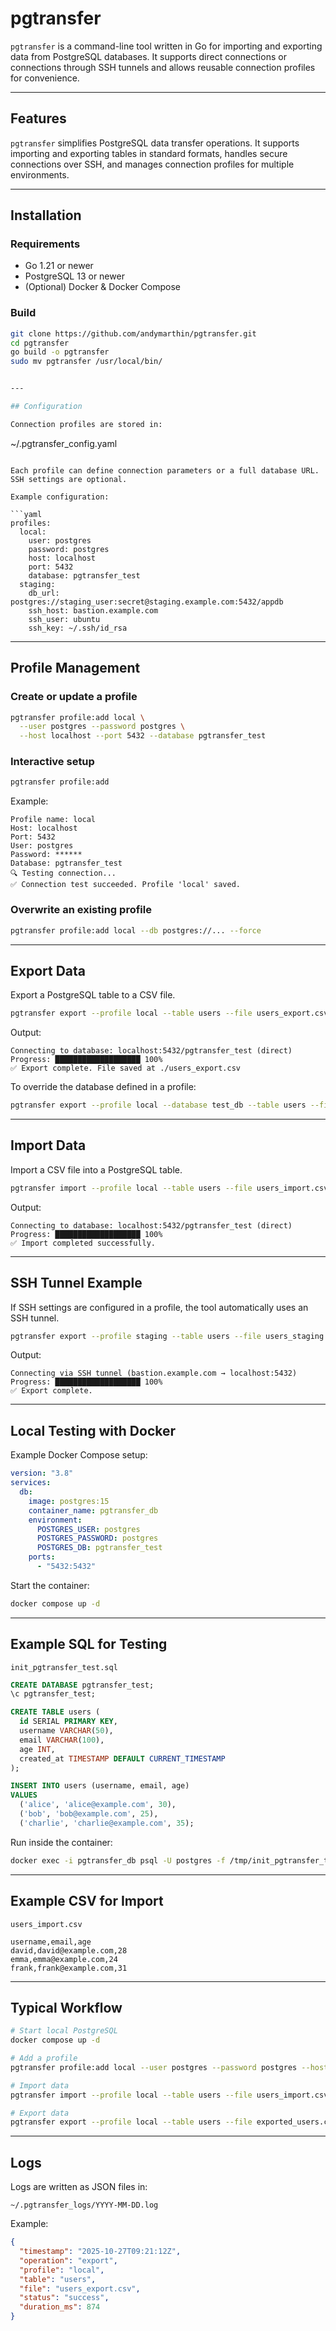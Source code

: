 
# pgtransfer

`pgtransfer` is a command-line tool written in Go for importing and exporting data from PostgreSQL databases.
It supports direct connections or connections through SSH tunnels and allows reusable connection profiles for convenience.

---

## Features

`pgtransfer` simplifies PostgreSQL data transfer operations.
It supports importing and exporting tables in standard formats, handles secure connections over SSH, and manages connection profiles for multiple environments.

---

## Installation

### Requirements
- Go 1.21 or newer
- PostgreSQL 13 or newer
- (Optional) Docker & Docker Compose

### Build
```bash
git clone https://github.com/andymarthin/pgtransfer.git
cd pgtransfer
go build -o pgtransfer
sudo mv pgtransfer /usr/local/bin/


---

## Configuration

Connection profiles are stored in:

```
~/.pgtransfer_config.yaml
```

Each profile can define connection parameters or a full database URL.
SSH settings are optional.

Example configuration:

```yaml
profiles:
  local:
    user: postgres
    password: postgres
    host: localhost
    port: 5432
    database: pgtransfer_test
  staging:
    db_url: postgres://staging_user:secret@staging.example.com:5432/appdb
    ssh_host: bastion.example.com
    ssh_user: ubuntu
    ssh_key: ~/.ssh/id_rsa
```

---

## Profile Management

### Create or update a profile

```bash
pgtransfer profile:add local \
  --user postgres --password postgres \
  --host localhost --port 5432 --database pgtransfer_test
```

### Interactive setup

```bash
pgtransfer profile:add
```

Example:

```
Profile name: local
Host: localhost
Port: 5432
User: postgres
Password: ******
Database: pgtransfer_test
🔍 Testing connection...
✅ Connection test succeeded. Profile 'local' saved.
```

### Overwrite an existing profile

```bash
pgtransfer profile:add local --db postgres://... --force
```

---

## Export Data

Export a PostgreSQL table to a CSV file.

```bash
pgtransfer export --profile local --table users --file users_export.csv
```

Output:

```
Connecting to database: localhost:5432/pgtransfer_test (direct)
Progress: ███████████████████ 100%
✅ Export complete. File saved at ./users_export.csv
```

To override the database defined in a profile:

```bash
pgtransfer export --profile local --database test_db --table users --file users_export.csv
```

---

## Import Data

Import a CSV file into a PostgreSQL table.

```bash
pgtransfer import --profile local --table users --file users_import.csv
```

Output:

```
Connecting to database: localhost:5432/pgtransfer_test (direct)
Progress: ███████████████████ 100%
✅ Import completed successfully.
```

---

## SSH Tunnel Example

If SSH settings are configured in a profile, the tool automatically uses an SSH tunnel.

```bash
pgtransfer export --profile staging --table users --file users_staging.csv
```

Output:

```
Connecting via SSH tunnel (bastion.example.com → localhost:5432)
Progress: ███████████████████ 100%
✅ Export complete.
```

---

## Local Testing with Docker

Example Docker Compose setup:

```yaml
version: "3.8"
services:
  db:
    image: postgres:15
    container_name: pgtransfer_db
    environment:
      POSTGRES_USER: postgres
      POSTGRES_PASSWORD: postgres
      POSTGRES_DB: pgtransfer_test
    ports:
      - "5432:5432"
```

Start the container:

```bash
docker compose up -d
```

---

## Example SQL for Testing

`init_pgtransfer_test.sql`

```sql
CREATE DATABASE pgtransfer_test;
\c pgtransfer_test;

CREATE TABLE users (
  id SERIAL PRIMARY KEY,
  username VARCHAR(50),
  email VARCHAR(100),
  age INT,
  created_at TIMESTAMP DEFAULT CURRENT_TIMESTAMP
);

INSERT INTO users (username, email, age)
VALUES
  ('alice', 'alice@example.com', 30),
  ('bob', 'bob@example.com', 25),
  ('charlie', 'charlie@example.com', 35);
```

Run inside the container:

```bash
docker exec -i pgtransfer_db psql -U postgres -f /tmp/init_pgtransfer_test.sql
```

---

## Example CSV for Import

`users_import.csv`

```csv
username,email,age
david,david@example.com,28
emma,emma@example.com,24
frank,frank@example.com,31
```

---

## Typical Workflow

```bash
# Start local PostgreSQL
docker compose up -d

# Add a profile
pgtransfer profile:add local --user postgres --password postgres --host localhost --database pgtransfer_test

# Import data
pgtransfer import --profile local --table users --file users_import.csv

# Export data
pgtransfer export --profile local --table users --file exported_users.csv
```

---

## Logs

Logs are written as JSON files in:

```
~/.pgtransfer_logs/YYYY-MM-DD.log
```

Example:

```json
{
  "timestamp": "2025-10-27T09:21:12Z",
  "operation": "export",
  "profile": "local",
  "table": "users",
  "file": "users_export.csv",
  "status": "success",
  "duration_ms": 874
}
```
